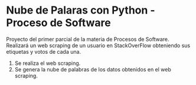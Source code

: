 # Nube de Palaras con Python - Proceso de Software
Proyecto del primer parcial de la materia de Procesos de Software. Realizará un web scraping de un usuario en StackOverFlow obteniendo sus etiquetas y votos de cada una.
1. Se realiza el web scraping.
2. Se genera la nube de palabras de los datos obtenidos en el web scraping.
